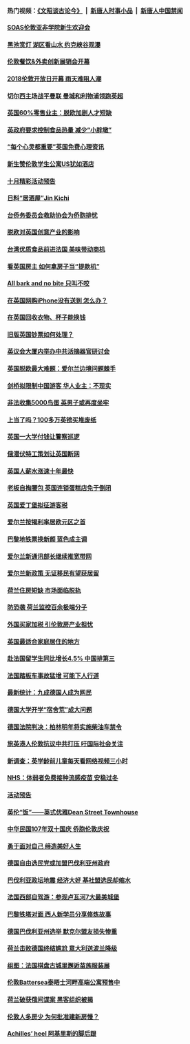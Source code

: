 #### 热门视频：[《文昭谈古论今》](https://github.com/gfw-breaker/wenzhao/blob/master/README.md?t=10221833) &nbsp;|&nbsp; [新唐人时事小品](https://github.com/gfw-breaker/ntdtv-comedy/blob/master/README.md?t=10221833) &nbsp;|&nbsp; [新唐人中国禁闻](https://github.com/gfw-breaker/ntdtv-news/blob/master/README.md?t=10221833)

#### [SOAS伦敦亚非学院新生欢迎会](../pages/nsc974/n10800385.md?t=10221833) 

#### [黑池赏灯 湖区看山水 约克峡谷观瀑](../pages/nsc974/n10800379.md?t=10221833) 

#### [伦敦餐饮&外卖创新展销会开幕](../pages/nsc974/n10800370.md?t=10221833) 

#### [2018伦敦开放日开幕 雨天难阻人潮](../pages/nsc974/n10800357.md?t=10221833) 

#### [切尔西主场战平曼联 曼城和利物浦领跑英超](../pages/nsc974/n10799387.md?t=10221833) 

#### [英国60%零售业主：脱欧加剧人才短缺](../pages/nsc974/n10798814.md?t=10221833) 

#### [英政府要求控制食品热量 减少“小胖墩”](../pages/nsc974/n10798915.md?t=10221833) 

#### [“每个心灵都重要”英国免费心理资讯](../pages/nsc974/n10798906.md?t=10221833) 

#### [新生赞伦敦学生公寓US犹如酒店](../pages/nsc974/n10798881.md?t=10221833) 

#### [十月精彩活动预告](../pages/nsc974/n10798869.md?t=10221833) 

#### [日料“居酒屋”Jin Kichi](../pages/nsc974/n10798856.md?t=10221833) 

#### [台侨务委员会救助协会为侨胞排忧](../pages/nsc974/n10798830.md?t=10221833) 

#### [脱欧对英国创意产业的影响](../pages/nsc974/n10798806.md?t=10221833) 

#### [台湾优质食品前进法国 美味带动商机](../pages/nsc974/n10796380.md?t=10221833) 

#### [看英国房主 如何拿房子当“提款机”](../pages/nsc974/n10795639.md?t=10221833) 

#### [All bark and no bite 只叫不咬](../pages/nsc974/n10795626.md?t=10221833) 

#### [在英国网购iPhone没有送到 怎么办？](../pages/nsc974/n10795611.md?t=10221833) 

#### [在英国回收衣物、杯子能换钱](../pages/nsc974/n10795600.md?t=10221833) 

#### [旧版英国钞票如何处理？](../pages/nsc974/n10795574.md?t=10221833) 

#### [英议会大厦内举办中共活摘器官研讨会](../pages/nsc974/n10795559.md?t=10221833) 

#### [英国脱欧最大难题：爱尔兰边境问题棘手](../pages/nsc974/n10793065.md?t=10221833) 

#### [剑桥拟限制中国游客 华人业主：不现实](../pages/nsc974/n10793028.md?t=10221833) 

#### [非法收集5000鸟蛋 英男子或再度坐牢](../pages/nsc974/n10793168.md?t=10221833) 

#### [上当了吗？100多万英镑买堆废纸](../pages/nsc974/n10793153.md?t=10221833) 

#### [英国一大学付钱让警察巡逻](../pages/nsc974/n10793144.md?t=10221833) 

#### [俄潜伏特工策划让英国断网](../pages/nsc974/n10793138.md?t=10221833) 

#### [英国人薪水涨速十年最快](../pages/nsc974/n10793134.md?t=10221833) 

#### [老板自掏腰包 英国连锁蛋糕店免于倒闭](../pages/nsc974/n10793123.md?t=10221833) 

#### [英国爱丁堡拟征游客税](../pages/nsc974/n10793043.md?t=10221833) 

#### [爱尔兰按揭利率居欧元区之首](../pages/nsc974/n10792636.md?t=10221833) 

#### [巴黎地铁票换新颜 蓝色成主调](../pages/nsc974/n10792539.md?t=10221833) 

#### [爱尔兰新通讯部长继续推宽带网](../pages/nsc974/n10792470.md?t=10221833) 

#### [爱尔兰新政策 无证移民有望获居留](../pages/nsc974/n10792193.md?t=10221833) 

#### [荷兰住房短缺 市场面临脱轨](../pages/nsc974/n10792107.md?t=10221833) 

#### [防恐袭 荷兰监控百余极端分子](../pages/nsc974/n10792022.md?t=10221833) 

#### [外国买家加税 引伦敦房产业担忧](../pages/nsc974/n10790977.md?t=10221833) 

#### [英国最适合家庭居住的地方](../pages/nsc974/n10790961.md?t=10221833) 

#### [赴法国留学生同比增长4.5% 中国排第三](../pages/nsc974/n10790702.md?t=10221833) 

#### [法国踏板车事故猛增 可能下人行道](../pages/nsc974/n10790752.md?t=10221833) 

#### [最新统计：九成德国人成为网民](../pages/nsc974/n10789368.md?t=10221833) 

#### [德国大学开学“宿舍荒”成大问题](../pages/nsc974/n10789287.md?t=10221833) 

#### [德国法院判决：柏林明年将实施柴油车禁令](../pages/nsc974/n10788104.md?t=10221833) 

#### [旅英港人伦敦抗议中共打压 吁国际社会关注](../pages/nsc974/n10788264.md?t=10221833) 

#### [新调查：英学龄前儿童每天看网络视频三小时](../pages/nsc974/n10788331.md?t=10221833) 

#### [NHS：体弱者免费接种流感疫苗 安稳过冬](../pages/nsc974/n10788326.md?t=10221833) 

#### [活动预告](../pages/nsc974/n10788321.md?t=10221833) 

#### [英伦“饭”——英式优雅Dean Street Townhouse](../pages/nsc974/n10788313.md?t=10221833) 

#### [中华民国107年双十国庆 侨胞伦敦庆祝](../pages/nsc974/n10788304.md?t=10221833) 

#### [勇于面对自己 缔造美好人生](../pages/nsc974/n10788275.md?t=10221833) 

#### [德国自由选民党或加盟巴伐利亚州政府](../pages/nsc974/n10788073.md?t=10221833) 

#### [巴伐利亚政坛地震  经济大好 基社盟选民却缩水](../pages/nsc974/n10787951.md?t=10221833) 

#### [法国西部自驾游：参观卢瓦河7大最美城堡](../pages/nsc974/n10760218.md?t=10221833) 

#### [巴黎铁塔对面 西人新学员分享修炼故事](../pages/nsc974/n10786939.md?t=10221833) 

#### [德国巴伐利亚州选举 默克尔盟友损失惨重](../pages/nsc974/n10783385.md?t=10221833) 

#### [荷兰击败德国终结尴尬 意大利送波兰降级](../pages/nsc974/n10783771.md?t=10221833) 

#### [组图：法国棋盘古城里邂逅苗族服装展](../pages/nsc974/n10781596.md?t=10221833) 

#### [伦敦Battersea泰晤士河畔高端公寓预售中](../pages/nsc974/n10780029.md?t=10221833) 

#### [荷兰破获俄间谍案 黑客组织被揭](../pages/nsc974/n10779265.md?t=10221833) 

#### [伦敦人多房少 为何批准建新房慢？](../pages/nsc974/n10779376.md?t=10221833) 

#### [Achilles’ heel 阿基里斯的脚后跟](../pages/nsc974/n10779364.md?t=10221833) 

